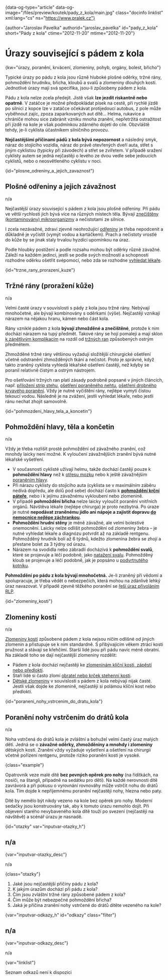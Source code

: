 
{data-og-type="article" data-og-image="/files/preview/koutek/pady\_z\_kola/main.jpg" class="docinfo linklist" xml:lang="cs" ns="https://www.pralek.cz"}

{author="Jaroslav Pavelka" authorid="jaroslav\_pavelka" id="pady\_z_kola" short="Pády z kola" ctime="2012-11-20" mtime="2012-11-20"}

# Úrazy související s pádem z kola

<!-- generated attribute kw by user_udpatekw.sh on 2019-01-10, do not edit -->

{kw="úrazy, poranění, krvácení, zlomeniny, pohyb, orgány, bolest, břicho"}

Typické úrazy po pádu z kola jsou různě hluboké plošné oděrky, tržné rány, pohmoždění hrudníku, břicha, kloubů a svalů a zlomeniny dlouhých kostí. Jednotlivé úrazy mají svá specifika, jsou-li způsobeny pádem z kola.

Pádu z kola nelze zcela předejít. Jistě však **lze jezdit riskantně nebo opatrně**. V zatáčce je možné předpokládat písek na cestě, při rychlé jízdě po silnici z kopce lze v zatáčce očekávat protijedoucí autobus, z pole může vyběhnout zajíc, zpoza zaparkovaných aut dítě… Helma, rukavice a chrániče mohou sice zabránit vzniku mnoha zranění, nepřetržitá ostražitost při jízdě na kole je však podmínkou zdárného dojetí do cíle. Obzvláště tehdy, je-li cyklista účastníkem silničního provozu.

**Nejčastějšími příčinami pádů z kola bývá nepozornost** a následný smyk, náraz do stojícího vozidla, náraz do právě otevřených dveří auta, střet s jiným cyklistou (typicky při závodech) a střet se zvířetem. V případě sražení cyklisty autem se jedná nejčastěji o levého ze dvou vedle sebe jedoucích cyklistů, nebo o neosvětleného cyklistu v noci.

{id="plosne\_odreniny\_a\_jejich\_zavaznost"}

## Plošné odřeniny a jejich závažnost

n/a

Nejčastější úrazy související s pádem z kola jsou plošné odřeniny. Při pádu ve větší rychlosti jich bývá více na různých místech těla. Bývají [znečištěny (kontaminovány) mikroorganizmy][1] a nečistotami ze silnice.

I zcela nezávažné, zdraví zjevně neohrožující [odřeniny][2] je třeba nepodcenit a důkladně je vyčistit (vymýt vodou a kartáčkem). Prach a nečistoty vrostlé do kůže by se jinak staly trvalou hyzdící upomínkou na úraz.

Podle hloubky postižení a podle rozsahu mohou být oděrky různě závažné. Záleží na každém jedinci, jestli se podle svých možností a schopností rozhodne oděrku ošetřit svépomocí, nebo zda se rozhodne [vyhledat lékaře][3].

{id="trzne\_rany\_prorazeni_kuze"}

## Tržné rány (proražení kůže)

n/a

Velmi časté úrazy v souvislosti s pády z kola jsou tržné rány. Nebývají mnohočetné, ale bývají kombinovány s oděrkami (výše). Nejčastěji vznikají nárazem na nějakou hranu, kámen nebo část kola.

Rány vzniklé pádem z kola **bývají zhmožděné a znečištěné**, protože k nim dochází nárazem na tupý předmět. Takové rány se hojí pomaleji a mají sklon [k zánětlivým komplikacím][4] na rozdíl od [tržných ran][5] způsobených ostrým předmětem.

Zhmožděné tržné rány většinou vyžadují složitější chirurgické ošetření včetně odstranění zhmožděných tkání a nečistot. Proto je správné, když takto zraněný cyklista vyhledá lékařské ošetření častěji, než kdyby se poranil relativně čistým a ostrým nástrojem.

Pro ošetřování tržných ran platí zásady podrobně popsané v jiných článcích, např. [přiložení strip stehu][6], [ošetření poraněného nehtu][7], [ošetření drobného krvavého poranění][5]. Vždy je nutné vyčištění rány, nejlépe vymytí čistou tekoucí vodou. Následně je na zvážení, jestli vyhledat lékaře, nebo jestli ránu nechat zhojit samovolně.

{id="pohmozdeni\_hlavy\_tela\_a\_koncetin"}

## Pohmoždění hlavy, těla a končetin

n/a

Vždy je třeba rozlišit prosté pohmoždění od závažného zranění, což mnohdy laicky není možné. K vyloučení závažnějších zranění bývá nutné lékařské vyšetření.

  * V současnosti cyklisté užívají helmu, takže dochází častěji pouze k **pohmoždění hlavy** než k [otřesu mozku][8] nebo k ještě závažnějším [poraněním hlavy][9].
  * Při nárazu cyklisty do stojícího auta (cyklista se v maximálním záběru nedívá dopředu, ale dolů pod sebe) dochází často k **[pohmoždění krční páteře][10]**, nebo i k jejímu závažnému vykloubení nebo zlomenině.
  * V případě **pohmoždění břicha** nelze laicky vyloučit poranění vnitřních orgánů. Návštěva lékaře (nejlépe chirurga) je proto nezbytná. Po úraze je nutné **nepodávat zraněnému jídlo ani nápoje a zajistit dopravu [do nemocnice nejlépe záchrankou][11]**.
  * **Pohmoždění hrudní stěny** je méně závažné, ale velmi bolestivé onemocnění. Laicky nelze odlišit pohmoždění od zlomeniny žebra – je nutné vyhledat lékaře a diagnózu potvrdit až na základě rentgenu. Pohmožděný hrudník bolí až 6 týdnů, kdežto zlomenina žebra se zhojí a přestane bolet za 3 týdny od úrazu.
  * Nárazem na svodidla nebo zábradlí docházívá k **pohmoždění svalů**, které se projevuje a léčí podobně, jako [natažení svalu][12]. Pohmožděný kloub se projevuje a léčí podobně, jak je popsáno u [podvrtnutého kotníku][13].

**Pohmoždění po pádu z kola bývají mnohočetná.** Je-li zraněný při vědomí a spolupracuje, je třeba vědět o nebezpečích, která mohou na zdánlivě lehký úraz navazovat. V případě zjevně těžkého poranění se [řeší úraz přivoláním RLP][11].

{id="zlomeniny_kosti"}

## Zlomeniny kostí

n/a

[Zlomeniny kostí][14] způsobené pádem z kola nejsou ničím odlišné od jiných zlomenin a přistupuje se k nim standardně. S přibývajícím věkem ztrácí kosti pružnost a stávají se křehčími. Starší lidé jsou při pádu navíc méně obratní. Na základě toho se dají nejčastější zlomeniny rozdělit:

  * Pádem z kola dochází nejčastěji ke [zlomeninám klíční kosti, zápěstí nebo předloktí][14].
  * Staří lidé si často zlomí [obratel nebo krček stehenní kosti][15].
  * [Dětské zlomeniny][16] v souvislosti s pádem z kola nebývají nijak časté. Jestli však dojde ke zlomenině, nejčastěji si polámou klíční kost nebo předloktí.

{id="poraneni\_nohy\_vstrcenim\_do\_dratu_kola"}

## Poranění nohy vstrčením do drátů kola

n/a

Noha vstrčená do drátů kola je zvláštní a bohužel velmi častý úraz malých dětí. Jedná se o **závažné oděrky, zhmožděniny a mnohdy i zlomeniny** dětských kostí. Zranění vždy vyžaduje vyšetření a ošetření na chirurgii včetně pořízení rentgenu, protože riziko poranění kosti je vysoké.

{class="example"}

Opatrovník veze malé dítě **bez pevných opěrek pro nohy** (na řidítkách, na nosiči, na štangli, případně na sedátku pro děti). Na každé nerovnosti dítě zavrávorá a při pokusu o vyrovnání rovnováhy může vstrčit nohu do drátů kola. Tím dojde k nepříjemnému poranění nejčastěji nohy, hlezna nebo paty.

Dítě by nemělo být nikdy vezeno na kole bez opěrek pro nohy. Moderní sedačky jsou konstruovány tak, aby k tomuto úrazu nemohlo dojít. Při objevení starého nevybaveného kola dítě touží po svezení (nejčastěji na návštěvě) a scénář úrazu je nasnadě.

{id="otazky" var="inputvar-otazky_h"}

## n/a

{var="inputvar-otazky_desc"}

n/a

{class="otazky"}

  1. Jaké jsou nejčastější příčiny pádu z kola?
  2. K jakým úrazům dochází při pádu z kola?
  3. Čím jsou zvláštní tržné rány způsobené pádem z kola?
  4. Čím může být nebezpečné pohmoždění břicha?
  5. Jaká je příčina zranění nohy vstrčené do drátů dítěte vezeného na kole?

{var="inputvar-odkazy_h" id="odkazy" class="filter"}

## n/a

{var="inputvar-odkazy_desc"}

n/a

{var="linklist"}

Seznam odkazů není k dispozici

 [1]: mikroorganizmy
 [2]: odreniny_neboli_oderky
 [3]: nalehavost_lekarskeho_vysetreni
 [4]: zanet
 [5]: drobna_krvava_poraneni
 [6]: naplastovy_steh
 [7]: poraneni_nehtu
 [8]: otres_mozku
 [9]: subduralni_hematom
 [10]: bolesti_v_zadech_houser
 [11]: rychla_lekarska_pomoc
 [12]: natazeni_natrzeni_svalu
 [13]: podvrtnuti_kotniku
 [14]: zlomeniny_kosti
 [15]: starecke_zlomeniny
 [16]: detske_zlomeniny

